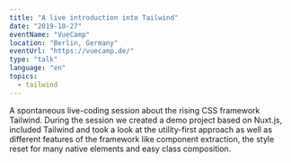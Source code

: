 ```yaml
---
title: "A live introduction into Tailwind"
date: "2019-10-27"
eventName: "VueCamp"
location: "Berlin, Germany"
eventUrl: "https://vuecamp.de/"
type: "talk"
language: "en"
topics:
  - tailwind
---
```


A spontaneous live-coding session about the rising CSS framework Tailwind. During the session we created a demo project based on Nuxt.js, included Tailwind and took a look at the utility-first approach as well as different features of the framework like component extraction, the style reset for many native elements and easy class composition.
